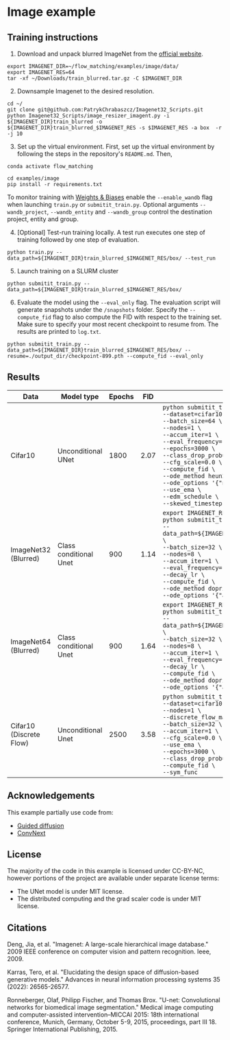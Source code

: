 # Image example

## Training instructions

1. Download and unpack blurred ImageNet from the [official website](https://image-net.org/download.php).

```
export IMAGENET_DIR=~/flow_matching/examples/image/data/
export IMAGENET_RES=64
tar -xf ~/Downloads/train_blurred.tar.gz -C $IMAGENET_DIR
```

2. Downsample Imagenet to the desired resolution.

```
cd ~/
git clone git@github.com:PatrykChrabaszcz/Imagenet32_Scripts.git
python Imagenet32_Scripts/image_resizer_imagent.py -i ${IMAGENET_DIR}train_blurred -o ${IMAGENET_DIR}train_blurred_$IMAGENET_RES -s $IMAGENET_RES -a box  -r -j 10 
```

3. Set up the virtual environment. First, set up the virtual environment by following the steps in the repository's `README.md`. Then,

```
conda activate flow_matching

cd examples/image
pip install -r requirements.txt
```

To monitor training with [Weights & Biases](https://wandb.ai) enable the
`--enable_wandb` flag when launching `train.py` or `submitit_train.py`. Optional
arguments `--wandb_project`, `--wandb_entity` and `--wandb_group` control the
destination project, entity and group.


4. [Optional] Test-run training locally. A test run executes one step of training followed by one step of evaluation.

```
python train.py --data_path=${IMAGENET_DIR}train_blurred_$IMAGENET_RES/box/ --test_run
```

5. Launch training on a SLURM cluster

```
python submitit_train.py --data_path=${IMAGENET_DIR}train_blurred_$IMAGENET_RES/box/ 
```

6. Evaluate the model using the `--eval_only` flag. The evaluation script will generate snapshots under the `/snapshots` folder. Specify the `--compute_fid` flag to also compute the FID with respect to the training set. Make sure to specify your most recent checkpoint to resume from. The results are printed to `log.txt`.

```
python submitit_train.py --data_path=${IMAGENET_DIR}train_blurred_$IMAGENET_RES/box/ --resume=./output_dir/checkpoint-899.pth --compute_fid --eval_only
```


## Results
| Data                  | Model type                       | Epochs | FID  | Command                                                                                                                                                                                                                                                                                                                                                   |
|-----------------------|----------------------------------|-------|------|-------------------------------------------------------------------------------------------------------------------------------------------------------------------------------------------------------------------------------------------------------------------------------------------------------------------------------------------------------------|
| Cifar10               | Unconditional UNet               | 1800  | 2.07 | `python submitit_train.py \`<br>`--dataset=cifar10 \`<br>`--batch_size=64 \`<br>`--nodes=1 \`<br>`--accum_iter=1 \`<br>`--eval_frequency=100 \`<br>`--epochs=3000 \`<br>`--class_drop_prob=1.0 \`<br>`--cfg_scale=0.0 \`<br>`--compute_fid \`<br>`--ode_method heun2 \`<br>`--ode_options '{"nfe": 50}' \`<br>`--use_ema \`<br>`--edm_schedule \`<br>`--skewed_timesteps` |
| ImageNet32 (Blurred)  | Class conditional Unet           | 900   | 1.14 | `export IMAGENET_RES=32 \`<br>`python submitit_train.py \`<br>`--data_path=${IMAGENET_DIR}train_blurred_$IMAGENET_RES/box/ \`<br>`--batch_size=32 \`<br>`--nodes=8 \`<br>`--accum_iter=1 \`<br>`--eval_frequency=100 \`<br>`--decay_lr \`<br>`--compute_fid \`<br>`--ode_method dopri5 \`<br>`--ode_options '{"atol": 1e-5, "rtol":1e-5}'` |
| ImageNet64 (Blurred)  | Class conditional Unet           | 900   | 1.64 | `export IMAGENET_RES=64 \`<br>`python submitit_train.py \`<br>`--data_path=${IMAGENET_DIR}train_blurred_$IMAGENET_RES/box/ \`<br>`--batch_size=32 \`<br>`--nodes=8 \`<br>`--accum_iter=1 \`<br>`--eval_frequency=100 \`<br>`--decay_lr \`<br>`--compute_fid \`<br>`--ode_method dopri5 \`<br>`--ode_options '{"atol": 1e-5, "rtol":1e-5}'` |
| Cifar10 (Discrete Flow) | Unconditional Unet           | 2500   | 3.58 | `python submitit_train.py \`<br>`--dataset=cifar10 \`<br>`--nodes=1 \`<br>`--discrete_flow_matching \`<br>`--batch_size=32 \`<br>`--accum_iter=1 \`<br>`--cfg_scale=0.0 \`<br>`--use_ema \`<br>`--epochs=3000 \`<br>`--class_drop_prob=1.0 \`<br>`--compute_fid \`<br>`--sym_func` |



## Acknowledgements

This example partially use code from:
- [Guided diffusion](https://github.com/openai/guided-diffusion/)
- [ConvNext](https://github.com/facebookresearch/ConvNeXt)

## License

The majority of the code in this example is licensed under CC-BY-NC, however portions of the project are available under separate license terms: 
- The UNet model is under MIT license.
- The distributed computing and the grad scaler code is under MIT license.

## Citations

Deng, Jia, et al. "Imagenet: A large-scale hierarchical image database." 2009 IEEE conference on computer vision and pattern recognition. Ieee, 2009.

Karras, Tero, et al. "Elucidating the design space of diffusion-based generative models." Advances in neural information processing systems 35 (2022): 26565-26577.

Ronneberger, Olaf, Philipp Fischer, and Thomas Brox. "U-net: Convolutional networks for biomedical image segmentation." Medical image computing and computer-assisted intervention–MICCAI 2015: 18th international conference, Munich, Germany, October 5-9, 2015, proceedings, part III 18. Springer International Publishing, 2015.
